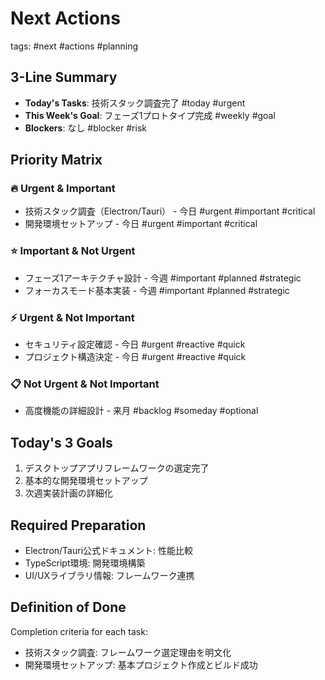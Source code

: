 # Next Actions
tags: #next #actions #planning

## 3-Line Summary
- **Today's Tasks**: 技術スタック調査完了 #today #urgent
- **This Week's Goal**: フェーズ1プロトタイプ完成 #weekly #goal
- **Blockers**: なし #blocker #risk

## Priority Matrix
### 🔥 Urgent & Important
- 技術スタック調査（Electron/Tauri） - 今日 #urgent #important #critical
- 開発環境セットアップ - 今日 #urgent #important #critical

### ⭐ Important & Not Urgent
- フェーズ1アーキテクチャ設計 - 今週 #important #planned #strategic
- フォーカスモード基本実装 - 今週 #important #planned #strategic

### ⚡ Urgent & Not Important
- セキュリティ設定確認 - 今日 #urgent #reactive #quick
- プロジェクト構造決定 - 今日 #urgent #reactive #quick

### 📋 Not Urgent & Not Important
- 高度機能の詳細設計 - 来月 #backlog #someday #optional

## Today's 3 Goals
1. デスクトップアプリフレームワークの選定完了
2. 基本的な開発環境セットアップ
3. 次週実装計画の詳細化

## Required Preparation
- Electron/Tauri公式ドキュメント: 性能比較
- TypeScript環境: 開発環境構築
- UI/UXライブラリ情報: フレームワーク連携

## Definition of Done
Completion criteria for each task:
- 技術スタック調査: フレームワーク選定理由を明文化
- 開発環境セットアップ: 基本プロジェクト作成とビルド成功